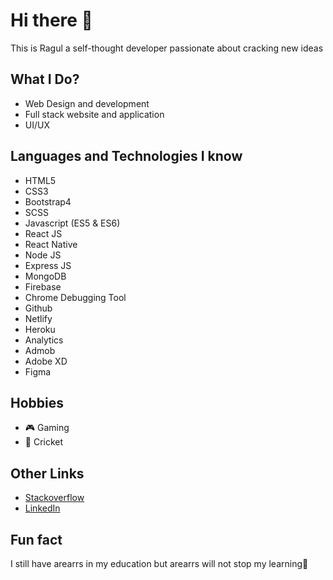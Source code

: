 # Hi there 👋
This is Ragul a self-thought developer passionate about cracking new ideas

## What I Do?
- Web Design and development
- Full stack website and application
- UI/UX

## Languages and Technologies I know
- HTML5
- CSS3
- Bootstrap4
- SCSS
- Javascript (ES5 & ES6)
- React JS
- React Native
- Node JS
- Express JS
- MongoDB
- Firebase
- Chrome Debugging Tool
- Github
- Netlify
- Heroku
- Analytics
- Admob
- Adobe XD
- Figma

## Hobbies
- 🎮 Gaming
- 🏏 Cricket

## Other Links
- [Stackoverflow](https://stackoverflow.com/users/10106311/ragul-cs)
- [LinkedIn](https://www.linkedin.com/in/ragul-cs-57859118a/)

## Fun fact
I still have arearrs in my education but arearrs will not stop my learning🚀


